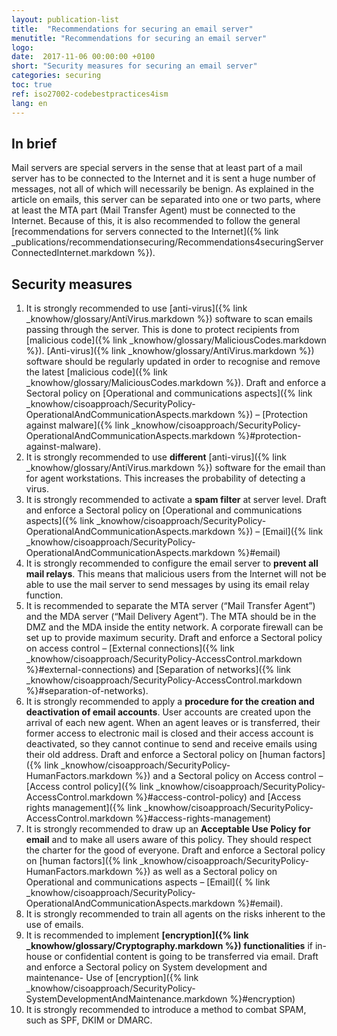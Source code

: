 ```yaml
---
layout: publication-list
title:  "Recommendations for securing an email server"
menutitle: "Recommendations for securing an email server"
logo:
date:  2017-11-06 00:00:00 +0100
short: "Security measures for securing an email server"
categories: securing
toc: true
ref: iso27002-codebestpractices4ism
lang: en
---
```

## In brief
Mail servers are special servers in the sense that at least part of a mail server has to be connected to the Internet and it is sent a huge number of messages, not all of which will necessarily be benign. As explained in the article on emails, this server can be separated into one or two parts, where at least the MTA part (Mail Transfer Agent) must be connected to the Internet. Because of this, it is also recommended to follow the general [recommendations for servers connected to the Internet]({% link _publications/recommendationsecuring/Recommendations4securingServerConnectedInternet.markdown %}).

## Security measures

1. It is strongly recommended to use [anti-virus]({% link _knowhow/glossary/AntiVirus.markdown %}) software to scan emails passing through the server. This is done to protect recipients from [malicious code]({% link _knowhow/glossary/MaliciousCodes.markdown %}). [Anti-virus]({% link _knowhow/glossary/AntiVirus.markdown %}) software should be regularly updated in order to recognise and remove the latest [malicious code]({% link _knowhow/glossary/MaliciousCodes.markdown %}). Draft and enforce a Sectoral policy on [Operational and communications aspects]({% link _knowhow/cisoapproach/SecurityPolicy-OperationalAndCommunicationAspects.markdown %}) – [Protection against malware]({% link _knowhow/cisoapproach/SecurityPolicy-OperationalAndCommunicationAspects.markdown %}#protection-against-malware).
2. It is strongly recommended to use **different** [anti-virus]({% link _knowhow/glossary/AntiVirus.markdown %}) software for the email than for agent workstations. This increases the probability of detecting a virus.
3. It is strongly recommended to activate a **spam filter** at server level. Draft and enforce a Sectoral policy on [Operational and communications aspects]({% link _knowhow/cisoapproach/SecurityPolicy-OperationalAndCommunicationAspects.markdown %}) – [Email]({% link _knowhow/cisoapproach/SecurityPolicy-OperationalAndCommunicationAspects.markdown %}#email)
4. It is strongly recommended to configure the email server to **prevent all mail relays**. This means that malicious users from the Internet will not be able to use the mail server to send messages by using its email relay function.
5. It is recommended to separate the MTA server (“Mail Transfer Agent”) and the MDA server (“Mail Delivery Agent”). The MTA should be in the DMZ and the MDA inside the entity network. A corporate firewall can be set up to provide maximum security. Draft and enforce a Sectoral policy on access control – [External connections]({% link _knowhow/cisoapproach/SecurityPolicy-AccessControl.markdown %}#external-connections) and [Separation of networks]({% link _knowhow/cisoapproach/SecurityPolicy-AccessControl.markdown %}#separation-of-networks).
6. It is strongly recommended to apply a **procedure for the creation and deactivation of email accounts**. User accounts are created upon the arrival of each new agent. When an agent leaves or is transferred, their former access to electronic mail is closed and their access account is deactivated, so they cannot continue to send and receive emails using their old address. Draft and enforce a Sectoral policy on [human factors]({% link _knowhow/cisoapproach/SecurityPolicy-HumanFactors.markdown %}) and a Sectoral policy on Access control – [Access control policy]({% link _knowhow/cisoapproach/SecurityPolicy-AccessControl.markdown %}#access-control-policy) and [Access rights management]({% link _knowhow/cisoapproach/SecurityPolicy-AccessControl.markdown %}#access-rights-management)
7. It is strongly recommended to draw up an **Acceptable Use Policy for email** and to make all users aware of this policy. They should respect the charter for the good of everyone. Draft and enforce a Sectoral policy on [human factors]({% link _knowhow/cisoapproach/SecurityPolicy-HumanFactors.markdown %}) as well as a Sectoral policy on Operational and communications aspects – [Email]({ % link _knowhow/cisoapproach/SecurityPolicy-OperationalAndCommunicationAspects.markdown %}#email).
8. It is strongly recommended to train all agents on the risks inherent to the use of emails.
9. It is recommended to implement **[encryption]({% link _knowhow/glossary/Cryptography.markdown %}) functionalities** if in-house or confidential content is going to be transferred via email. Draft and enforce a Sectoral policy on System development and maintenance- Use of [encryption]({% link _knowhow/cisoapproach/SecurityPolicy-SystemDevelopmentAndMaintenance.markdown %}#encryption)
10. It is strongly recommended to introduce a method to combat SPAM, such as SPF, DKIM or DMARC.
